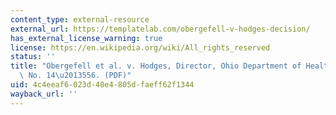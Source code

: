 ```yaml
---
content_type: external-resource
external_url: https://templatelab.com/obergefell-v-hodges-decision/
has_external_license_warning: true
license: https://en.wikipedia.org/wiki/All_rights_reserved
status: ''
title: "Obergefell et al. v. Hodges, Director, Ohio Department of Health, et al.,\
  \ No. 14\u2013556. (PDF)"
uid: 4c4eeaf6-023d-40e4-805d-faeff62f1344
wayback_url: ''
---
```


